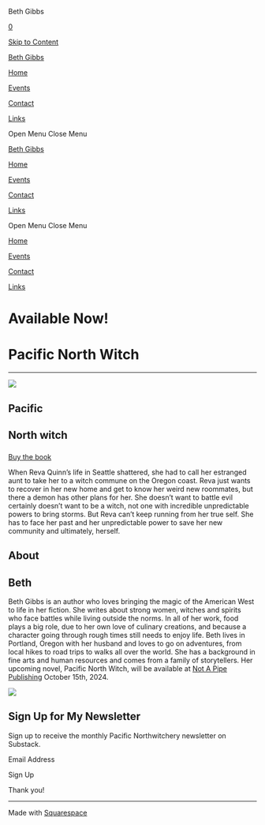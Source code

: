 Beth Gibbs



[0](/cart)

[Skip to Content](#page)


[Beth Gibbs](/)

[Home](/)

[Events](/events)

[Contact](/contact-5-1)

[Links](/links)



Open Menu
Close Menu

[Beth Gibbs](/)

[Home](/)

[Events](/events)

[Contact](/contact-5-1)

[Links](/links)



Open Menu
Close Menu

[Home](/)

[Events](/events)

[Contact](/contact-5-1)

[Links](/links)



Available Now!
==============

Pacific North Witch
===================

---

![](https://images.squarespace-cdn.com/content/v1/66396a8367745972771f573a/02550132-0558-459c-9840-44086cc85ed3/PNW+Book+Cover+-+Full.jpg)

Pacific
-------

North witch
-----------

###

[Buy the book](https://www.amazon.com/Pacific-North-Witch-Beth-Gibbs/dp/1956892486/ref=sr_1_1?crid=1QON2UY3L5JQ7&dib=eyJ2IjoiMSJ9._wV5Rw-_VSFMwMgoW057bM86yjbBkaCnUlXaXOXsYLzGjHj071QN20LucGBJIEps.jYhkagKqi-86rs5LESNs9I_9q7_39KYbsXVKskCwb7I&dib_tag=se&keywords=pacific+north+witch+beth+gibbs&qid=1737488610&sprefix=pacific+north+witch+be%2Caps%2C152&sr=8-1)

When Reva Quinn’s life in Seattle shattered, she had to call her estranged aunt to take her to a witch commune on the Oregon coast. Reva just wants to recover in her new home and get to know her weird new roommates, but there a demon has other plans for her. She doesn’t want to battle evil certainly doesn’t want to be a witch, not one with incredible unpredictable powers to bring storms. But Reva can’t keep running from her true self. She has to face her past and her unpredictable power to save her new community and ultimately, herself.

About
-----

Beth
----

Beth Gibbs is an author who loves bringing the magic of the American West to life in her fiction. She writes about strong women, witches and spirits who face battles while living outside the norms. In all of her work, food plays a big role, due to her own love of culinary creations, and because a character going through rough times still needs to enjoy life. Beth lives in Portland, Oregon with her husband and loves to go on adventures, from local hikes to road trips to walks all over the world. She has a background in fine arts and human resources and comes from a family of storytellers. Her upcoming novel, Pacific North Witch, will be available at [Not A Pipe Publishing](http://www.notapipepublishing.com/) October 15th, 2024.

![](https://images.squarespace-cdn.com/content/v1/66396a8367745972771f573a/66943da6-0fcb-427c-a88b-897c3705757b/MPR00006.jpg)

Sign Up for My Newsletter
-------------------------

Sign up to receive the monthly Pacific Northwitchery newsletter on Substack.

Email Address

Sign Up

Thank you!

---



Made with [Squarespace](http://squarespace.com)
